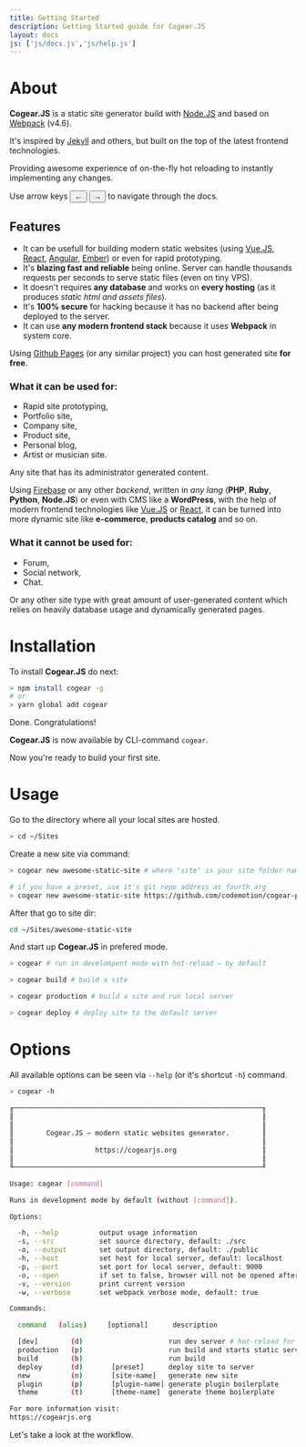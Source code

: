 ```yaml
---
title: Getting Started
description: Getting Started guide for Cogear.JS
layout: docs
js: ['js/docs.js','js/help.js']
---
```

# About
**Cogear.JS** is a static site generator build with [Node.JS](https://nodejs.org) and based on [Webpack](https://webpack.js.org) (v4.6).

It's inspired by [Jekyll](https://jekyllrb.com) and others, but built on the top of the latest frontend technologies.

Providing awesome experience of on-the-fly hot reloading to instantly implementing any changes.

<article class="message is-info is-desktop">
  <div class="message-body">Use arrow keys <button>&larr;</button> <button>&rarr;</button> to navigate through the docs.</div>
</article>

## Features
* It can be usefull for building modern static websites (using [Vue.JS](https://vuejs.org), [React](https://reactjs.org), [Angular](https:/angular.io), [Ember](https://emberjs.org)) or even for rapid prototyping.
* It's **blazing fast and reliable** being online. Server can handle thousands requests per seconds to serve static files (even on tiny VPS).
* It doesn't requires **any database** and works on **every hosting** (as it produces *static html and assets files*).
* It's **100% secure** for hacking because it has no backend after being deployed to the server.
* It can use **any modern frontend stack** because it uses **Webpack** in system core.

Using [Github Pages](https://pages.github.com) (or any similar project) you can host generated site **for free**.

### What it can be used for:
* Rapid site prototyping, 
* Portfolio site,
* Company site,
* Product site,
* Personal blog,
* Artist or musician site.

Any site that has its administrator generated content.

Using [Firebase](https://firebase.google.com) or any other _backend_, written in _any lang_ (**PHP**, **Ruby**, **Python**, **Node.JS**) or even with CMS like a **WordPress**, with the help of modern frontend technologies like [Vue.JS](https://vuejs.org) or [React](https://reactjs.org), it can be turned into more dynamic site like **e-commerce**, **products catalog** and so on.

### What it cannot be used for:
* Forum,
* Social network,
* Chat.

Or any other site type with great amount of user-generated content which relies on heavily database usage and dynamically generated pages.

# Installation
To install **Cogear.JS** do next:
```bash
> npm install cogear -g
# or
> yarn global add cogear
```
Done. Congratulations! 

**Cogear.JS** is now available by CLI-command `cogear`.

Now you're ready to build your first site.

# Usage
Go to the directory where all your local sites are hosted.
```bash
> cd ~/Sites
```
Create a new site via command:
```bash
> cogear new awesome-static-site # where "site" is your site folder name

# if you have a preset, use it's git repo address as fourth arg
> cogear new awesome-static-site https://github.com/codemotion/cogear-preset-docs
```

After that go to site dir:
```bash
cd ~/Sites/awesome-static-site
```
And start up **Cogear.JS** in prefered mode.
```bash
> cogear # run in develompent mode with hot-reload – by default

> cogear build # build a site

> cogear production # build a site and run local server

> cogear deploy # deploy site to the default server
```
# Options
All available options can be seen via `--help` (or it's shortcut `-h`) command.
```bash
> cogear -h

╓─────────────────────────────────────────────────────────────╖
║                                                             ║
║                                                             ║
║        Cogear.JS – modern static websites generator.        ║
║                                                             ║
║                    https://cogearjs.org                     ║
║                                                             ║
╙─────────────────────────────────────────────────────────────╜

Usage: cogear [command]

Runs in development mode by default (without [command]).

Options:

  -h, --help          output usage information
  -s, --src           set source directory, default: ./src
  -o, --output        set output directory, default: ./public
  -h, --host          set host for local server, default: localhost
  -p, --port          set port for local server, default: 9000
  -o, --open          if set to false, browser will not be opened after build, default: false
  -v, --version       print current version
  -w, --verbose       set webpack verbose mode, default: true

Commands:

  command   (alias)     [optional]      description

  [dev]        (d)                     run dev server # hot-reload for pages, scripts, styles [DEFAULT]
  production   (p)                     run build and starts static server
  build        (b)                     run build
  deploy       (d)       [preset]      deploy site to server
  new          (n)       [site-name]   generate new site
  plugin       (p)       [plugin-name] generate plugin boilerplate
  theme        (t)       [theme-name]  generate theme boilerplate

For more information visit:
https://cogearjs.org
```
Let's take a look at the workflow.